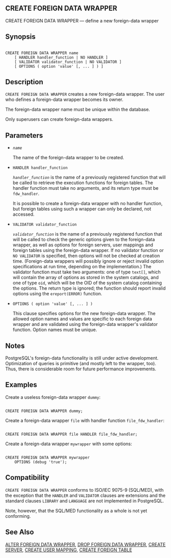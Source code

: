 ## CREATE FOREIGN DATA WRAPPER

CREATE FOREIGN DATA WRAPPER — define a new foreign-data wrapper

## Synopsis

```

CREATE FOREIGN DATA WRAPPER name
    [ HANDLER handler_function | NO HANDLER ]
    [ VALIDATOR validator_function | NO VALIDATOR ]
    [ OPTIONS ( option 'value' [, ... ] ) ]
```

## Description

`CREATE FOREIGN DATA WRAPPER` creates a new foreign-data wrapper. The user who defines a foreign-data wrapper becomes its owner.

The foreign-data wrapper name must be unique within the database.

Only superusers can create foreign-data wrappers.

## Parameters

* *`name`*

    The name of the foreign-data wrapper to be created.

* `HANDLER handler_function`

    *`handler_function`* is the name of a previously registered function that will be called to retrieve the execution functions for foreign tables. The handler function must take no arguments, and its return type must be `fdw_handler`.

    It is possible to create a foreign-data wrapper with no handler function, but foreign tables using such a wrapper can only be declared, not accessed.

* `VALIDATOR validator_function`

    *`validator_function`* is the name of a previously registered function that will be called to check the generic options given to the foreign-data wrapper, as well as options for foreign servers, user mappings and foreign tables using the foreign-data wrapper. If no validator function or `NO VALIDATOR` is specified, then options will not be checked at creation time. (Foreign-data wrappers will possibly ignore or reject invalid option specifications at run time, depending on the implementation.) The validator function must take two arguments: one of type `text[]`, which will contain the array of options as stored in the system catalogs, and one of type `oid`, which will be the OID of the system catalog containing the options. The return type is ignored; the function should report invalid options using the `ereport(ERROR)` function.

* `OPTIONS ( option 'value' [, ... ] )`

    This clause specifies options for the new foreign-data wrapper. The allowed option names and values are specific to each foreign data wrapper and are validated using the foreign-data wrapper's validator function. Option names must be unique.

## Notes

PostgreSQL's foreign-data functionality is still under active development. Optimization of queries is primitive (and mostly left to the wrapper, too). Thus, there is considerable room for future performance improvements.

## Examples

Create a useless foreign-data wrapper `dummy`:

```

CREATE FOREIGN DATA WRAPPER dummy;
```

Create a foreign-data wrapper `file` with handler function `file_fdw_handler`:

```

CREATE FOREIGN DATA WRAPPER file HANDLER file_fdw_handler;
```

Create a foreign-data wrapper `mywrapper` with some options:

```

CREATE FOREIGN DATA WRAPPER mywrapper
    OPTIONS (debug 'true');
```

## Compatibility

`CREATE FOREIGN DATA WRAPPER` conforms to ISO/IEC 9075-9 (SQL/MED), with the exception that the `HANDLER` and `VALIDATOR` clauses are extensions and the standard clauses `LIBRARY` and `LANGUAGE` are not implemented in PostgreSQL.

Note, however, that the SQL/MED functionality as a whole is not yet conforming.

## See Also

[ALTER FOREIGN DATA WRAPPER](sql-alterforeigndatawrapper.html "ALTER FOREIGN DATA WRAPPER"), [DROP FOREIGN DATA WRAPPER](sql-dropforeigndatawrapper.html "DROP FOREIGN DATA WRAPPER"), [CREATE SERVER](sql-createserver.html "CREATE SERVER"), [CREATE USER MAPPING](sql-createusermapping.html "CREATE USER MAPPING"), [CREATE FOREIGN TABLE](sql-createforeigntable.html "CREATE FOREIGN TABLE")